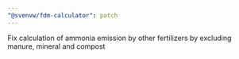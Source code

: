 ```yaml
---
"@svenvw/fdm-calculator": patch
---
```


Fix calculation of ammonia emission by other fertilizers by excluding manure, mineral and compost
